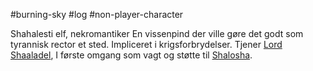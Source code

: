 #burning-sky #log #non-player-character

Shahalesti elf, nekromantiker
En vissenpind der ville gøre det godt som tyrannisk rector et sted. Impliceret i krigsforbrydelser. Tjener [Lord Shaaladel](Lord%20Shaaladel.md), I første omgang som vagt og støtte til [Shalosha](Shalosha.md).
